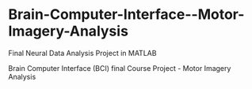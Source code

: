 # Brain-Computer-Interface--Motor-Imagery-Analysis
Final Neural Data Analysis Project in MATLAB

Brain Computer Interface (BCI) final Course Project - Motor Imagery Analysis


